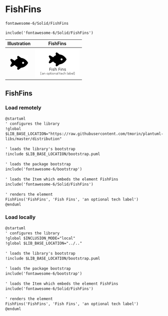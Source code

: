 # FishFins


```text
fontawesome-6/Solid/FishFins
```

```text
include('fontawesome-6/Solid/FishFins')
```



| Illustration | FishFins |
| :---: | :---: |
| ![illustration for Illustration](../../fontawesome-6/Solid/FishFins.png) | ![illustration for FishFins](../../fontawesome-6/Solid/FishFins.Local.png) |




## FishFins

### Load remotely
```plantuml
@startuml
' configures the library
!global $LIB_BASE_LOCATION="https://raw.githubusercontent.com/tmorin/plantuml-libs/master/distribution"

' loads the library's bootstrap
!include $LIB_BASE_LOCATION/bootstrap.puml

' loads the package bootstrap
include('fontawesome-6/bootstrap')

' loads the Item which embeds the element FishFins
include('fontawesome-6/Solid/FishFins')

' renders the element
FishFins('FishFins', 'Fish Fins', 'an optional tech label')
@enduml
```

### Load locally
```plantuml
@startuml
' configures the library
!global $INCLUSION_MODE="local"
!global $LIB_BASE_LOCATION="../.."

' loads the library's bootstrap
!include $LIB_BASE_LOCATION/bootstrap.puml

' loads the package bootstrap
include('fontawesome-6/bootstrap')

' loads the Item which embeds the element FishFins
include('fontawesome-6/Solid/FishFins')

' renders the element
FishFins('FishFins', 'Fish Fins', 'an optional tech label')
@enduml
```

